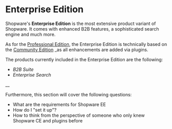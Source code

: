 # Enterprise Edition

Shopware's **Enterprise Edition** is the most extensive product variant of Shopware. It comes with enhanced B2B features, a sophisticated search engine and much more.

As for the [Professional Edition](../professional-edition.md), the Enterprise Edition is technically based on the [Community Edition](../community-edition.md) \_as all enhancements are added via plugins.

The products currently included in the Enterprise Edition are the following:

* _B2B Suite_
* _Enterprise Search_

\_\_

Furthermore, this section will cover the following questions:

* What are the requirements for Shopware EE
* How do I "set it up"?
* How to think from the perspective of someone who only knew Shopware CE and plugins before

